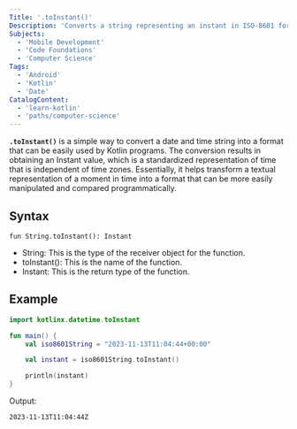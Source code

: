 ```yaml
---
Title: '.toInstant()'
Description: 'Converts a string representing an instant in ISO-8601 format, which includes both date and time components along with the time zone offset, into an Instant value.'
Subjects:
  - 'Mobile Development'
  - 'Code Foundations'
  - 'Computer Science'
Tags:
  - 'Android'
  - 'Kotlin'
  - 'Date'
CatalogContent:
  - 'learn-kotlin'
  - 'paths/computer-science'
---
```


**`.toInstant()`** is a simple way to convert a date and time string into a format that can be easily used by Kotlin programs. The conversion results in obtaining an Instant value, which is a standardized representation of time that is independent of time zones. Essentially, it helps transform a textual representation of a moment in time into a format that can be more easily manipulated and compared programmatically.

## Syntax

```pseudo
fun String.toInstant(): Instant
```
* String: This is the type of the receiver object for the function.
* toInstant(): This is the name of the function.
* Instant: This is the return type of the function.

## Example

```kotlin
import kotlinx.datetime.toInstant

fun main() {
    val iso8601String = "2023-11-13T11:04:44+00:00"

    val instant = iso8601String.toInstant()

    println(instant)
}
```

Output:

```shell
2023-11-13T11:04:44Z
```
